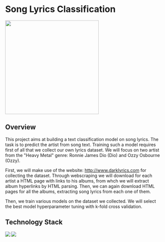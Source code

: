 # Song Lyrics Classification

<img src="http://www.degeneratestate.org/posts/2016/Apr/20/heavy-metal-and-natural-language-processing-part-1/fullmetallyrics.png" height="300">

## Overview
This project aims at building a text classification model on song lyrics. The task is to predict the artist from song text. Training such a model requires first of all that we collect our own lyrics dataset. We will focus on two artist from the "Heavy Metal" genre: Ronnie James Dio (Dio) and Ozzy Osbourne (Ozzy).

First, we will make use of the website:  http://www.darklyrics.com for collecting the dataset. Through webscraping we will download for each artist a HTML page with links to his albums, from whch we will extract album hyperlinks by HTML parsing. Then, we can again download HTML pages for all the albums, extracting song lyrics from each one of them.

Then, we train various models on the dataset we collected. We will select the best model hyperparameter tuning with k-fold cross validation. 

## Technology Stack
<img align="left" src="https://img.shields.io/badge/python-3670A0?style=for-the-badge&logo=python&logoColor=ffdd54">
<img src="https://img.shields.io/badge/scikit--learn-%23F7931E.svg?style=for-the-badge&logo=scikit-learn&logoColor=white">


